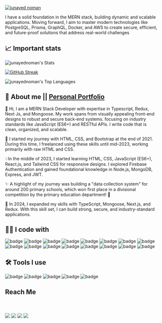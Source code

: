 <a href="https://junayednoman.vercel.app/" target="_blank">
<img alt="junayed noman" src="https://i.postimg.cc/8Pr8qDKy/junayed-noman.png" />
</a>

I have a solid foundation in the MERN stack, building dynamic and scalable applications. Moving forward, I aim to master modern technologies like PostgreSQL, Prisma, GraphQL, Docker, and AWS to create secure, efficient, and future-proof solutions that address real-world challenges

## 📈 Important stats
![junayednoman's Stats](https://github-readme-stats.vercel.app/api?username=junayednoman&theme=default&show_icons=true&hide_border=false&count_private=true)

<a href="https://git.io/streak-stats"><img src="https://streak-stats.demolab.com?user=junayednoman" alt="GitHub Streak" /></a>

![junayednoman's Top Languages](https://github-readme-stats.vercel.app/api/top-langs/?username=junayednoman&theme=default&show_icons=true&hide_border=false&layout=compact)

## 💫 About me || <a href="https://junayednoman.vercel.app/" target="_blank">Personal Portfolio</a>
👋 Hi, I am a MERN Stack Developer with expertise in Typescript, Redux, Next Js, and Mongoose. My work spans from visually appealing front-end designs to robust and secure back-end systems. focusing on industry standards like JavaScript (ES6+) and RESTful APIs. I write code that is clean, organized, and scalable.

🌱 I started my journey with HTML, CSS, and Bootstrap at the end of 2021. During this time, I freelanced using these skills until mid-2023, working primarily with raw HTML and CSS.

💡In the middle of 2023, I started learning HTML, CSS, JavaScript (ES6+), React.js, and Tailwind CSS for responsive designs. I explored Firebase Authentication and gained foundational knowledge in Node.js, MongoDB, Express, and JWT.

✨ A highlight of my journey was building a "data collection system" for around 200 primary schools, which won first place in a divisional competition by the primary education department! 🎉

🚀 In 2024, I expanded my skills with TypeScript, Mongoose, Next.js, and Redux. With this skill set, I can build strong, secure, and industry-standard applications.

## 🧑‍💻 I code with
<p>
<img alt="badge" src="https://img.shields.io/badge/HTML5-E34F26?style=for-the-badge&logo=html5&logoColor=white" />
<img alt="badge" src="https://img.shields.io/badge/CSS3-1572B6?style=for-the-badge&logo=css3&logoColor=white" />
<img alt="badge" src="https://img.shields.io/badge/Tailwind_CSS-38B2AC?style=for-the-badge&logo=tailwind-css&logoColor=white" />
<img alt="badge" src="https://img.shields.io/badge/JavaScript-323330?style=for-the-badge&logo=javascript&logoColor=F7DF1E" />
<img alt="badge" src="https://img.shields.io/badge/TypeScript-007ACC?style=for-the-badge&logo=typescript&logoColor=white" />
<img alt="badge" src="https://img.shields.io/badge/React-20232A?style=for-the-badge&logo=react&logoColor=61DAFB" />
<img alt="badge" src="https://img.shields.io/badge/Redux-593D88?style=for-the-badge&logo=redux&logoColor=white" />
<img alt="badge" src="https://img.shields.io/badge/React_Query-FF4154?style=for-the-badge&logo=ReactQuery&logoColor=white" />
<img alt="badge" src="https://img.shields.io/badge/next%20js-000000?style=for-the-badge&logo=nextdotjs&logoColor=white" />
<img alt="badge" src="https://img.shields.io/badge/Node%20js-339933?style=for-the-badge&logo=nodedotjs&logoColor=white" />
<img alt="badge" src="https://img.shields.io/badge/Express%20js-000000?style=for-the-badge&logo=express&logoColor=white" />
<img alt="badge" src="https://img.shields.io/badge/MongoDB-4EA94B?style=for-the-badge&logo=mongodb&logoColor=white" />
<img alt="badge" src="https://img.shields.io/badge/JWT-000000?style=for-the-badge&logo=JSON%20web%20tokens&logoColor=white" />
<img alt="badge" src="https://img.shields.io/badge/Ant%20Design-1890FF?style=for-the-badge&logo=antdesign&logoColor=white" />
<img alt="badge" src="https://img.shields.io/badge/shadcn%2Fui-000000?style=for-the-badge&logo=shadcnui&logoColor=white" />
<img alt="badge" src="https://img.shields.io/badge/React_Router-CA4245?style=for-the-badge&logo=react-router&logoColor=white" />
</p>

## 🛠️ Tools I use
<p>
<img alt="badge" src="https://img.shields.io/badge/VSCode-0078D4?style=for-the-badge&logo=visual%20studio%20code&logoColor=white" />
<img alt="badge" src="https://img.shields.io/badge/Postman-FF6C37?style=for-the-badge&logo=Postman&logoColor=white" />
<img alt="badge" src="https://img.shields.io/badge/GIT-E44C30?style=for-the-badge&logo=git&logoColor=white" />
<img alt="badge" src="https://img.shields.io/badge/GitHub-100000?style=for-the-badge&logo=github&logoColor=white" />
<img alt="badge" src="https://img.shields.io/badge/Vercel-000000?style=for-the-badge&logo=vercel&logoColor=white" />
</p>

## Reach Me
<p style="padding: 40px 0;">
  <a href="https://www.facebook.com/JunayedNoman.me" target="_blank"><img src="https://img.shields.io/badge/Facebook-1877F2?style=for-the-badge&logo=facebook&logoColor=white" /></a>
  <a href="https://www.linkedin.com/in/junayed-noman/" target="_blank"><img src="https://img.shields.io/badge/LinkedIn-0077B5?style=for-the-badge&logo=linkedin&logoColor=white" /></a>
  <a href="https://x.com/junayednoman" target="_blank"><img src="https://img.shields.io/badge/X-000000?style=for-the-badge&logo=x&logoColor=white" /></a>
  <a href="mailto:junayednoman05@gmail.com" target="_blank"><img src="	https://img.shields.io/badge/junayednoman05@gmail.com-D14836?style=for-the-badge&logo=gmail&logoColor=white" /></a>
</p>
